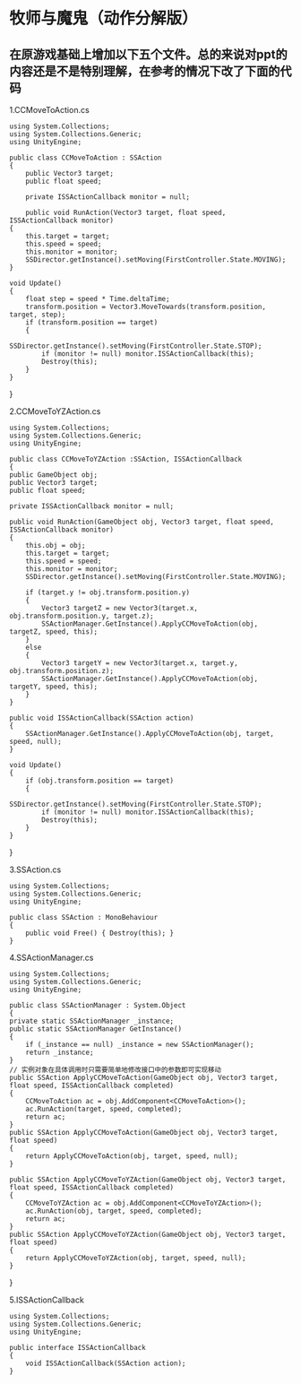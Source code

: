 # 牧师与魔鬼（动作分解版）
## 在原游戏基础上增加以下五个文件。总的来说对ppt的内容还是不是特别理解，在参考的情况下改了下面的代码

1.CCMoveToAction.cs

	using System.Collections;
	using System.Collections.Generic;
	using UnityEngine;

	public class CCMoveToAction : SSAction
	{
    	public Vector3 target;
    	public float speed;

    	private ISSActionCallback monitor = null;

    	public void RunAction(Vector3 target, float speed, ISSActionCallback monitor)
    {
        this.target = target;
        this.speed = speed;
        this.monitor = monitor;
        SSDirector.getInstance().setMoving(FirstController.State.MOVING);
    }

    void Update()
    {
        float step = speed * Time.deltaTime;
        transform.position = Vector3.MoveTowards(transform.position, target, step);
        if (transform.position == target)
        {
            SSDirector.getInstance().setMoving(FirstController.State.STOP);
            if (monitor != null) monitor.ISSActionCallback(this);
            Destroy(this);
        }
    }
}


2.CCMoveToYZAction.cs
	
	using System.Collections;
	using System.Collections.Generic;
	using UnityEngine;

	public class CCMoveToYZAction :SSAction, ISSActionCallback
	{
    public GameObject obj;
    public Vector3 target;
    public float speed;

    private ISSActionCallback monitor = null;

    public void RunAction(GameObject obj, Vector3 target, float speed, ISSActionCallback monitor)
    {
        this.obj = obj;
        this.target = target;
        this.speed = speed;
        this.monitor = monitor;
        SSDirector.getInstance().setMoving(FirstController.State.MOVING);

        if (target.y != obj.transform.position.y)
        {
            Vector3 targetZ = new Vector3(target.x, obj.transform.position.y, target.z);
            SSActionManager.GetInstance().ApplyCCMoveToAction(obj, targetZ, speed, this);
        }
        else
        {
            Vector3 targetY = new Vector3(target.x, target.y, obj.transform.position.z);
            SSActionManager.GetInstance().ApplyCCMoveToAction(obj, targetY, speed, this);
        }
    }

    public void ISSActionCallback(SSAction action)
    {
        SSActionManager.GetInstance().ApplyCCMoveToAction(obj, target, speed, null);
    }

    void Update()
    {
        if (obj.transform.position == target)
        {
            SSDirector.getInstance().setMoving(FirstController.State.STOP);
            if (monitor != null) monitor.ISSActionCallback(this);
            Destroy(this);
        }
    }
}


3.SSAction.cs

	using System.Collections;
	using System.Collections.Generic;
	using UnityEngine;

	public class SSAction : MonoBehaviour
	{
   		public void Free() { Destroy(this); }
	}
4.SSActionManager.cs

	using System.Collections;
	using System.Collections.Generic;
	using UnityEngine;

	public class SSActionManager : System.Object
	{
    private static SSActionManager _instance;
    public static SSActionManager GetInstance()
    {
        if (_instance == null) _instance = new SSActionManager();
        return _instance;
    }
    // 实例对象在具体调用时只需要简单地修改接口中的参数即可实现移动
    public SSAction ApplyCCMoveToAction(GameObject obj, Vector3 target, float speed, ISSActionCallback completed)
    {
        CCMoveToAction ac = obj.AddComponent<CCMoveToAction>();
        ac.RunAction(target, speed, completed);
        return ac;
    }
    public SSAction ApplyCCMoveToAction(GameObject obj, Vector3 target, float speed)
    {
        return ApplyCCMoveToAction(obj, target, speed, null);
    }

    public SSAction ApplyCCMoveToYZAction(GameObject obj, Vector3 target, float speed, ISSActionCallback completed)
    {
        CCMoveToYZAction ac = obj.AddComponent<CCMoveToYZAction>();
        ac.RunAction(obj, target, speed, completed);
        return ac;
    }
    public SSAction ApplyCCMoveToYZAction(GameObject obj, Vector3 target, float speed)
    {
        return ApplyCCMoveToYZAction(obj, target, speed, null);
    }
}


5.ISSActionCallback

	using System.Collections;
	using System.Collections.Generic;
	using UnityEngine;

	public interface ISSActionCallback
	{
    	void ISSActionCallback(SSAction action);
	}
